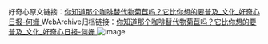 好奇心原文链接：[你知道那个咖啡替代物菊苣吗？它比你想的要普及_文化_好奇心日报-何姗 ](https://www.qdaily.com/articles/11730.html)
WebArchive归档链接：[你知道那个咖啡替代物菊苣吗？它比你想的要普及_文化_好奇心日报-何姗 ](http://web.archive.org/web/20190623171018/https://www.qdaily.com/articles/11730.html)
![image](http://ww3.sinaimg.cn/large/007d5XDply1g3waje2q0hj30u047o7wh)